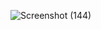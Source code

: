 
![Screenshot (144)](https://github.com/Shreyav23Singh/HTML---CSS-Project/assets/66567410/c60e1822-d4f0-46ae-b573-ada5781fe26f)
